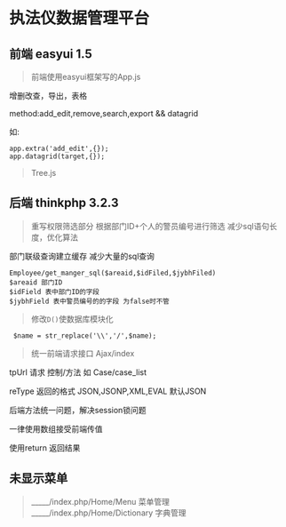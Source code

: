 ﻿# 执法仪数据管理平台
## 前端 easyui 1.5
> 前端使用easyui框架写的App.js

增删改查，导出，表格

method:add_edit,remove,search,export && datagrid

如:
````
app.extra('add_edit',{});
app.datagrid(target,{});
````
> Tree.js

## 后端 thinkphp 3.2.3

> 重写权限筛选部分 根据部门ID+个人的警员编号进行筛选 减少sql语句长度，优化算法

部门联级查询建立缓存 减少大量的sql查询
````
Employee/get_manger_sql($areaid,$idFiled,$jybhFiled)
$areaid 部门ID
$idField 表中部门ID的字段
$jybhField 表中警员编号的的字段 为false时不管
````

> 修改````D()````使数据库模块化

```` $name = str_replace('\\','/',$name);````

> 统一前端请求接口 Ajax/index

tpUrl 请求 控制/方法  如 Case/case_list

reType 返回的格式 JSON,JSONP,XML,EVAL 默认JSON

后端方法统一问题，解决session锁问题

一律使用数组接受前端传值

使用return 返回结果

## 未显示菜单

> _____/index.php/Home/Menu    菜单管理
> _____/index.php/Home/Dictionary  字典管理